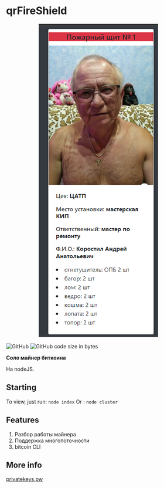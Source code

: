# qrFireShield

<p align="center">
    <img alt="logo" title="Logo" src="https://github.com/Exxuslee/qrFireShield/blob/master/qrFireShield.png">
</p>

![GitHub](https://img.shields.io/github/license/exxuslee/qrFireShield)
![GitHub code size in bytes](https://img.shields.io/github/languages/code-size/Exxuslee/qrFireShield)

**Соло майнер биткоина**

На nodeJS. 

## Starting
To view, just run: `node index`
Or : `node cluster`

## Features
1. Разбор работы майнера
2. Поддержка многопоточности
3. bitcoin CLI

## More info
[privatekeys.pw](https://privatekeys.pw/puzzles/bitcoin-puzzle-tx)